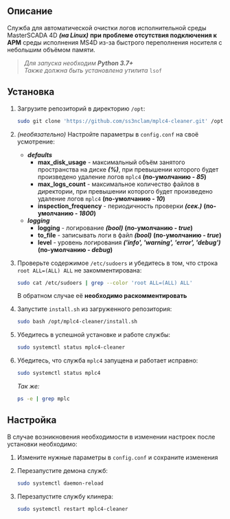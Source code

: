 ## Описание
Служба для автоматической очистки логов исполнительной среды MasterSCADA 4D ***(на Linux)*** **при проблеме отсутствия подключения к АРМ** среды исполнения MS4D из-за быстрого переполнения носителя с небольшим объёмом памяти.
> *Для запуска необходим **Python 3.7+***
> <br>
> *Также должна быть установлена утилита* `lsof`


## Установка
1. Загрузите репозиторий в директорию `/opt`:
    ```sh
    sudo git clone 'https://github.com/ss3nclam/mplc4-cleaner.git' /opt
    ```

2. *(необязательно)* Настройте параметры в `config.conf` на своё усмотрение:
    - ***defaults***
        - **max_disk_usage** - максимальный объём занятого пространства на диске ***(%)***, при превышении которого будет произведено удаление логов `mplc4` **(по-умолчанию - *85*)**
        - **max_logs_count** - максимальное количество файлов в директории, при превышении которого будет произведено удаление логов `mplc4` **(по-умолчанию - *10*)**
        - **inspection_frequency** - периодичность проверки ***(сек.)*** **(по-умолчанию - *1800*)**
    - ***logging***
        - **logging** - логирование ***(bool)*** **(по-умолчанию - *true*)**
        - **to_file** - записывать логи в файл ***(bool)*** **(по-умолчанию - *true*)**
        - **level** - уровень логирования ***('info', 'warning', 'error', 'debug')*** **(по-умолчанию - *debug*)**

3. Проверьте содержимое `/etc/sudoers` и убедитесь в том, что строка `root ALL=(ALL) ALL` не закомментирована:
    ```sh
    sudo cat /etc/sudoers | grep --color 'root ALL=(ALL) ALL'
    ```
    В обратном случае её **необходимо раскомментировать**

3. Запустите `install.sh` из загруженного репозитория:
    ```sh
    sudo bash /opt/mplc4-cleaner/install.sh
    ```

4. Убедитесь в успешной установке и работе службы:
    ```sh
    sudo systemctl status mplc4-cleaner
    ```

5. Убедитесь, что служба `mplc4` запущена и работает исправно:
    ```sh
    sudo systemctl status mplc4
    ```
    *Так же:*
    ```sh
    ps -e | grep mplc
    ```


## Настройка
В случае возникновения необходимости в изменении настроек после установки необходимо:

1. Измените нужные параметры в `config.conf` и сохраните изменения

2. Перезапустите демона служб:
    ```sh
    sudo systemctl daemon-reload
    ```

3. Перезапустите службу клинера:
    ```sh
    sudo systemctl restart mplc4-cleaner
    ```
